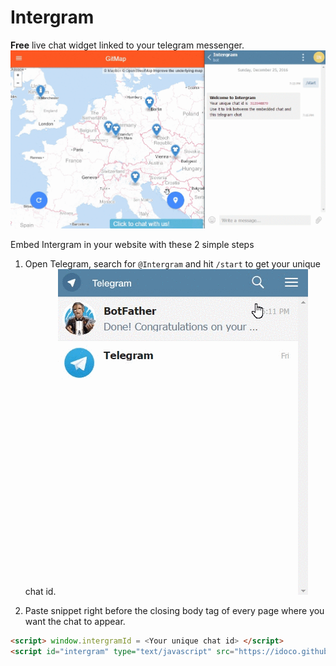 # Intergram

**Free** live chat widget linked to your telegram messenger.
![](docs/intergram-demo.gif)

Embed Intergram in your website with these 2 simple steps

1. Open Telegram, search for `@Intergram` and hit `/start` to get your unique chat id.
![](docs/bot-start.gif)

2. Paste snippet right before the closing body tag of every page where you want the chat to appear.  

```html
<script> window.intergramId = <Your unique chat id> </script>
<script id="intergram" type="text/javascript" src="https://idoco.github.io/intergram/embed/inject.js"></script>
```



 
